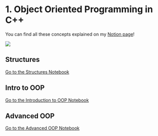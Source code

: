 # 1. Object Oriented Programming in C++

You can find all these concepts explained on my [Notion page](https://aaronespasa.notion.site/1-Object-Oriented-Programming-081cc28e856d4021bee8459046356eda#138691ce36ab4058bfb88753cbbf651d)!

![](https://aaronespasa.notion.site/image/https%3A%2F%2Fs3-us-west-2.amazonaws.com%2Fsecure.notion-static.com%2F860b8e58-0c9b-491e-8fe7-b695d3652cdd%2FOOP.png?table=block&id=bcdb6a52-8e66-4b99-9712-ee8c4f4c85ce&spaceId=6a7f684e-340a-4277-900f-1838dce1c44f&width=2000&userId=&cache=v2)

## Structures
[Go to the Structures Notebook](https://github.com/aaronespasa/cpp-notebook/blob/main/2.Object-Oriented-Programming/0.Structures.ipynb)

## Intro to OOP
[Go to the Introduction to OOP Notebook](https://github.com/aaronespasa/cpp-notebook/blob/main/2.Object-Oriented-Programming/1.Classes.ipynb)

## Advanced OOP
[Go to the Advanced OOP Notebook](https://github.com/aaronespasa/cpp-notebook/blob/main/2.Object-Oriented-Programming/2.Advanced-OOP.ipynb)
